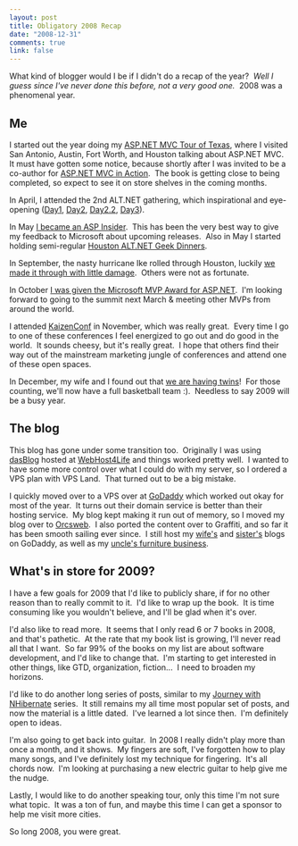 ```yaml
--- 
layout: post
title: Obligatory 2008 Recap
date: "2008-12-31"
comments: true
link: false
---
```

<p>What kind of blogger would I be if I didn't do a recap of the year?&nbsp; <em>Well I guess since I've never done this before, not a very good one.</em>&nbsp; 2008 was a phenomenal year.</p> <h2></h2> <h2>Me</h2> <p>I started out the year doing my <a href="http://flux88.com/blog/asp-net-mvc-tour-of-texas/">ASP.NET MVC Tour of Texas</a>, where I visited San Antonio, Austin, Fort Worth, and Houston talking about ASP.NET MVC.&nbsp; It must have gotten some notice, because shortly after I was invited to be a co-author for <a href="http://manning.com/palermo" target="_blank">ASP.NET MVC in Action</a>.&nbsp; The book is getting close to being completed, so expect to see it on store shelves in the coming months.</p> <p>In April, I attended the 2nd ALT.NET gathering, which inspirational and eye-opening (<a href="http://flux88.com/blog/alt-net-day-1/">Day1</a>, <a href="http://flux88.com/blog/alt-net-day-2/">Day2</a>, <a href="http://flux88.com/blog/alt-net-day-2-continued/">Day2.2</a>, <a href="http://flux88.com/blog/alt-net-day-3/">Day3</a>).</p> <p>In May <a href="http://flux88.com/blog/i-m-an-insider/">I became an ASP Insider</a>.&nbsp; This has been the very best way to give my feedback to Microsoft about upcoming releases.&nbsp; Also in May I started holding semi-regular <a href="http://flux88.com/blog/houston-alt-net-geek-dinner-next-tuesday/">Houston ALT.NET Geek Dinners</a>.</p> <p>In September, the nasty hurricane Ike rolled through Houston, luckily <a href="http://flux88.com/blog/ike-is-gone-we-re-okay/">we made it through with little damage</a>.&nbsp; Others were not as fortunate.</p> <p>In October <a href="http://flux88.com/blog/recent-developments/">I was given the Microsoft MVP Award for ASP.NET</a>.&nbsp; I'm looking forward to going to the summit next March &amp; meeting other MVPs from around the world.</p> <p>I attended <a href="http://kaizenconf.com/" target="_blank">KaizenConf</a> in November, which was really great.&nbsp; Every time I go to one of these conferences I feel energized to go out and do good in the world.&nbsp; It sounds cheesy, but it's really great.&nbsp; I hope that others find their way out of the mainstream marketing jungle of conferences and attend one of these open spaces.</p> <p>In December, my wife and I found out that <a href="http://flux88.com/blog/hello-world-x-2/">we are having twins</a>!&nbsp; For those counting, we'll now have a full basketball team :).&nbsp; Needless to say 2009 will be a busy year.</p> <h2>The blog</h2> <p>This blog has gone under some transition too.&nbsp; Originally I was using <a href="http://dasblog.info" target="_blank">dasBlog</a> hosted at <a href="http://webhost4life.com" target="_blank">WebHost4Life</a> and things worked pretty well.&nbsp; I wanted to have some more control over what I could do with my server, so I ordered a VPS plan with VPS Land.&nbsp; That turned out to be a big mistake.&nbsp; </p> <p>I quickly moved over to a VPS over at <a href="http://godaddy.com" target="_blank">GoDaddy</a> which worked out okay for most of the year.&nbsp; It turns out their domain service is better than their hosting service.&nbsp; My blog kept making it run out of memory, so I moved my blog over to <a href="http://www.orcsweb.com" target="_blank">Orcsweb</a>.&nbsp; I also ported the content over to Graffiti, and so far it has been smooth sailing ever since.&nbsp; I still host my <a href="http://silvia.flux88.com" target="_blank">wife's</a> and <a href="http://heather.flux88.com" target="_blank">sister's</a> blogs on GoDaddy, as well as my <a href="http://www.cripplecreekwoodworks.com" target="_blank">uncle's furniture business</a>.</p> <h2>What's in store for 2009?</h2> <p>I have a few goals for 2009 that I'd like to publicly share, if for no other reason than to really commit to it.&nbsp; I'd like to wrap up the book.&nbsp; It is time consuming like you wouldn't believe, and I'll be glad when it's over.&nbsp; </p> <p>I'd also like to read more.&nbsp; It seems that I only read 6 or 7 books in 2008, and that's pathetic.&nbsp; At the rate that my book list is growing, I'll never read all that I want.&nbsp; So far 99% of the books on my list are about software development, and I'd like to change that.&nbsp; I'm starting to get interested in other things, like GTD, organization, fiction...&nbsp; I need to broaden my horizons.</p> <p>I'd like to do another long series of posts, similar to my <a href="http://flux88.com/blog/a-journey-with-nhibernate-part-1/" target="_blank">Journey with NHibernate</a> series.&nbsp; It still remains my all time most popular set of posts, and now the material is a little dated.&nbsp; I've learned a lot since then.&nbsp; I'm definitely open to ideas.</p> <p>I'm also going to get back into guitar.&nbsp; In 2008 I really didn't play more than once a month, and it shows.&nbsp; My fingers are soft, I've forgotten how to play many songs, and I've definitely lost my technique for fingering.&nbsp; It's all chords now.&nbsp; I'm looking at purchasing a new electric guitar to help give me the nudge.</p> <p>Lastly, I would like to do another speaking tour, only this time I'm not sure what topic.&nbsp; It was a ton of fun, and maybe this time I can get a sponsor to help me visit more cities.</p> <p>So long 2008, you were great.</p>
